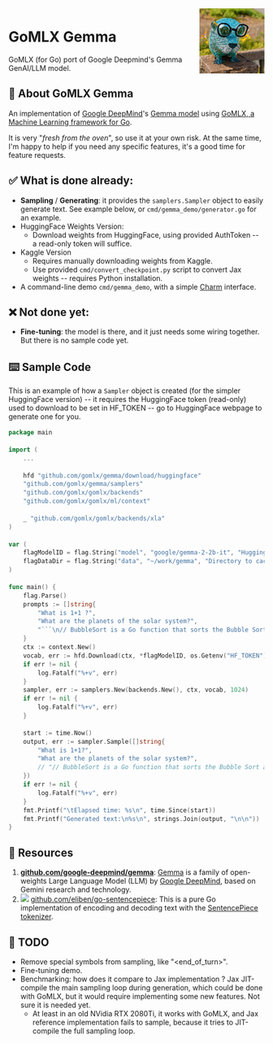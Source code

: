 
<img align="right" src="https://github.com/gomlx/gomlx/raw/main/docs/gomlx_gopher.jpg" alt="GoMLX Gopher" width="128px"/>

# GoMLX Gemma

GoMLX (for Go) port of Google Deepmind's Gemma GenAI/LLM model.

## 📖 About GoMLX Gemma

An implementation of [Google DeepMind](deepmind.google)'s [Gemma model](https://github.com/google-deepmind/gemma?tab=readme-ov-file)
using [GoMLX, a Machine Learning framework for Go](https://github.com/gomlx/gomlx).

It is very "_fresh from the oven_", so use it at your own risk. 
At the same time, I'm happy to help if you need any specific features, it's a good time for feature requests.

## ✅ **What is done** already:

* **Sampling** / **Generating**: it provides the `samplers.Sampler` object to easily generate text.
  See example below, or `cmd/gemma_demo/generator.go` for an example.
* HuggingFace Weights Version:
  * Download weights from HuggingFace, using provided AuthToken -- a read-only token will suffice.
* Kaggle Version
  * Requires manually downloading weights from Kaggle.
  * Use provided `cmd/convert_checkpoint.py` script to convert Jax weights -- requires Python installation.
* A command-line demo `cmd/gemma_demo`, with a simple [Charm](https://charm.sh/) interface.

## ❌ **Not done** yet:

* **Fine-tuning**: the model is there, and it just needs some wiring together. But there is no sample code yet. 

## ⌨️ Sample Code

This is an example of how a `Sampler` object is created (for the simpler HuggingFace version) -- it requires the
HuggingFace token (read-only) used to download to be set in HF_TOKEN -- go to HuggingFace webpage to generate one for you.

```go
package main

import (
    ...
	
    hfd "github.com/gomlx/gemma/download/huggingface"
    "github.com/gomlx/gemma/samplers"
    "github.com/gomlx/gomlx/backends"
    "github.com/gomlx/gomlx/ml/context"
    
    _ "github.com/gomlx/gomlx/backends/xla"
)

var (
    flagModelID = flag.String("model", "google/gemma-2-2b-it", "HuggingFace Gemma model id")
    flagDataDir = flag.String("data", "~/work/gemma", "Directory to cache downloaded dataset files.")
)

func main() {
    flag.Parse()
    prompts := []string{
        "What is 1+1 ?",
        "What are the planets of the solar system?",
        "```\n// BubbleSort is a Go function that sorts the Bubble Sort algorithm\nfunc BubbleSort[S ~[]E, E cmp.Ordered](x S) {\n",
    }
    ctx := context.New()
    vocab, err := hfd.Download(ctx, *flagModelID, os.Getenv("HF_TOKEN"), path.Join(*flagDataDir, "huggingface"))
    if err != nil {
        log.Fatalf("%+v", err)
    }
    sampler, err := samplers.New(backends.New(), ctx, vocab, 1024)
    if err != nil {
        log.Fatalf("%+v", err)
    }
    
    start := time.Now()
    output, err := sampler.Sample([]string{
        "What is 1+1?",
        "What are the planets of the solar system?",
        // "// BubbleSort is a Go function that sorts the Bubble Sort algorithm\nfunc BubbleSort[S ~[]E, E cmp.Ordered](x S)",
    })
    if err != nil {
        log.Fatalf("%+v", err)
    }
    fmt.Printf("\tElapsed time: %s\n", time.Since(start))
    fmt.Printf("Generated text:\n%s\n", strings.Join(output, "\n\n"))
}
```

## 🔗 Resources

1. [**github.com/google-deepmind/gemma**](https://github.com/google-deepmind/gemma):
   [Gemma](https://ai.google.dev/gemma) is a family of open-weights Large Language Model (LLM) by [Google DeepMind](https://deepmind.google/),
   based on Gemini research and technology.
1. <img src="https://raw.githubusercontent.com/eliben/go-sentencepiece/main/doc/toklogo2.png" width="20"/> [github.com/eliben/go-sentencepiece](https://github.com/eliben/go-sentencepiece):
   This is a pure Go implementation of encoding and decoding text with the [SentencePiece tokenizer](https://github.com/google/sentencepiece).


## 📝 TODO

* Remove special symbols from sampling, like "<end_of_turn>".
* Fine-tuning demo.
* Benchmarking: how does it compare to Jax implementation ? Jax JIT-compile the main sampling loop during generation,
  which could be done with GoMLX, but it would require implementing some new features. Not sure it is needed yet.
  * At least in an old NVidia RTX 2080Ti, it works with GoMLX, and Jax reference implementation fails to sample, 
    because it tries to JIT-compile the full sampling loop.